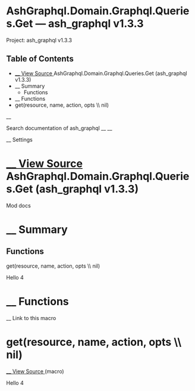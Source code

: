 # AshGraphql.Domain.Graphql.Queries.Get — ash_graphql v1.3.3

Project: ash_graphql v1.3.3

## Table of Contents

- [ __ View Source ](external_link) AshGraphql.Domain.Graphql.Queries.Get (ash_graphql v1.3.3)
- __ Summary
  - Functions
- __ Functions
- get(resource, name, action, opts \\\ nil)

__

Search documentation of ash_graphql __ __

__ Settings

#  [ __ View Source ](external_link) AshGraphql.Domain.Graphql.Queries.Get (ash_graphql v1.3.3)

Mod docs

#  __ Summary

##  Functions

get(resource, name, action, opts \\\ nil)

Hello 4

#  __ Functions

__ Link to this macro

# get(resource, name, action, opts \\\ nil)

[ __ View Source ](external_link) (macro)

Hello 4
